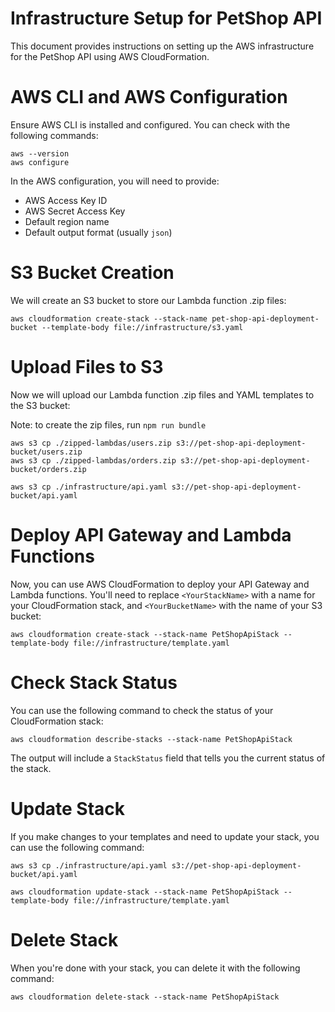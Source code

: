 # Infrastructure Setup for PetShop API

This document provides instructions on setting up the AWS infrastructure for the PetShop API using AWS CloudFormation.

# AWS CLI and AWS Configuration
Ensure AWS CLI is installed and configured. You can check with the following commands:
```
aws --version
aws configure
```

In the AWS configuration, you will need to provide:
- AWS Access Key ID
- AWS Secret Access Key
- Default region name
- Default output format (usually `json`)

# S3 Bucket Creation
We will create an S3 bucket to store our Lambda function .zip files:
```
aws cloudformation create-stack --stack-name pet-shop-api-deployment-bucket --template-body file://infrastructure/s3.yaml
```

# Upload Files to S3
Now we will upload our Lambda function .zip files and YAML templates to the S3 bucket:

Note: to create the zip files, run `npm run bundle`

```
aws s3 cp ./zipped-lambdas/users.zip s3://pet-shop-api-deployment-bucket/users.zip
aws s3 cp ./zipped-lambdas/orders.zip s3://pet-shop-api-deployment-bucket/orders.zip

aws s3 cp ./infrastructure/api.yaml s3://pet-shop-api-deployment-bucket/api.yaml
```

# Deploy API Gateway and Lambda Functions
Now, you can use AWS CloudFormation to deploy your API Gateway and Lambda functions. You'll need to replace `<YourStackName>` with a name for your CloudFormation stack, and `<YourBucketName>` with the name of your S3 bucket:
```
aws cloudformation create-stack --stack-name PetShopApiStack --template-body file://infrastructure/template.yaml
```

# Check Stack Status
You can use the following command to check the status of your CloudFormation stack:
```
aws cloudformation describe-stacks --stack-name PetShopApiStack
```

The output will include a `StackStatus` field that tells you the current status of the stack.

# Update Stack
If you make changes to your templates and need to update your stack, you can use the following command:
```
aws s3 cp ./infrastructure/api.yaml s3://pet-shop-api-deployment-bucket/api.yaml

aws cloudformation update-stack --stack-name PetShopApiStack --template-body file://infrastructure/template.yaml
```

# Delete Stack
When you're done with your stack, you can delete it with the following command:
```
aws cloudformation delete-stack --stack-name PetShopApiStack
```
